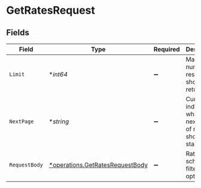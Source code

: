 # GetRatesRequest


## Fields

| Field                                                                             | Type                                                                              | Required                                                                          | Description                                                                       |
| --------------------------------------------------------------------------------- | --------------------------------------------------------------------------------- | --------------------------------------------------------------------------------- | --------------------------------------------------------------------------------- |
| `Limit`                                                                           | **int64*                                                                          | :heavy_minus_sign:                                                                | Max number of results that should be returned                                     |
| `NextPage`                                                                        | **string*                                                                         | :heavy_minus_sign:                                                                | Cursor that indicates where the next page of results should start.                |
| `RequestBody`                                                                     | [*operations.GetRatesRequestBody](../../models/operations/getratesrequestbody.md) | :heavy_minus_sign:                                                                | Rate schedule filter options.                                                     |